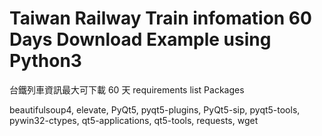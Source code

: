 # Taiwan Railway Train infomation 60 Days Download Example using Python3

台鐵列車資訊最大可下載 60 天
requirements list Packages

beautifulsoup4, 
elevate, 
PyQt5, 
pyqt5-plugins, 
PyQt5-sip, 
pyqt5-tools, 
pywin32-ctypes, 
qt5-applications, 
qt5-tools, 
requests, 
wget
